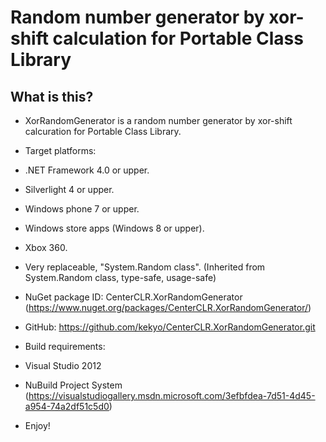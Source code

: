 # Random number generator by xor-shift calculation for Portable Class Library

## What is this?

* XorRandomGenerator is a random number generator by xor-shift calcuration for Portable Class Library.
* Target platforms:
 * .NET Framework 4.0 or upper.
 * Silverlight 4 or upper.
 * Windows phone 7 or upper.
 * Windows store apps (Windows 8 or upper).
 * Xbox 360.

* Very replaceable, "System.Random class". (Inherited from System.Random class, type-safe, usage-safe)

* NuGet package ID: CenterCLR.XorRandomGenerator (https://www.nuget.org/packages/CenterCLR.XorRandomGenerator/)
* GitHub: https://github.com/kekyo/CenterCLR.XorRandomGenerator.git

* Build requirements:
 * Visual Studio 2012
 * NuBuild Project System (https://visualstudiogallery.msdn.microsoft.com/3efbfdea-7d51-4d45-a954-74a2df51c5d0)

* Enjoy!
